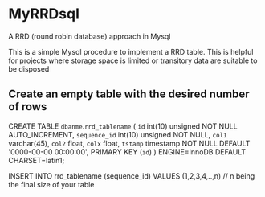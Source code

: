 # MyRRDsql
A RRD (round robin database) approach in Mysql

This is a simple Mysql procedure to implement a RRD table. This is helpful for projects where storage space is limited or transitory data are suitable to be disposed

## Create an empty table with the desired number of rows

CREATE TABLE  `dbanme`.`rrd_tablename` (
  `id` int(10) unsigned NOT NULL AUTO_INCREMENT,
  `sequence_id` int(10) unsigned NOT NULL,
  `col1` varchar(45),
  `col2` float, 
  `colx` float,
  `tstamp` timestamp NOT NULL DEFAULT '0000-00-00 00:00:00',
  PRIMARY KEY (`id`)
) ENGINE=InnoDB DEFAULT CHARSET=latin1;


INSERT INTO rrd_tablename (sequence_id) VALUES (1,2,3,4,..,n) // n being the final size of your table




